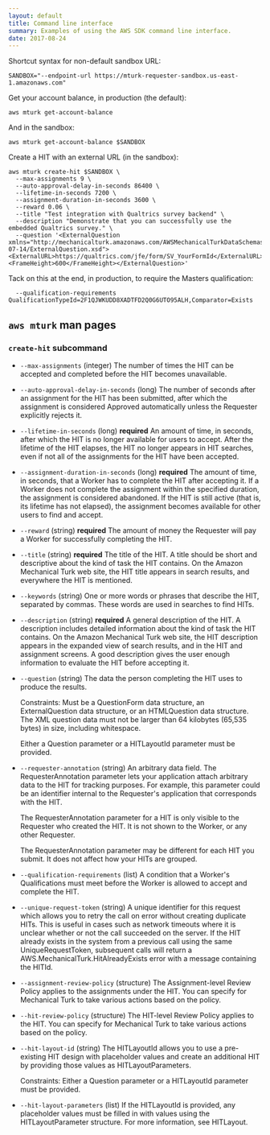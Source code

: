 ```yaml
---
layout: default
title: Command line interface
summary: Examples of using the AWS SDK command line interface.
date: 2017-08-24
---
```


Shortcut syntax for non-default sandbox URL:

    SANDBOX="--endpoint-url https://mturk-requester-sandbox.us-east-1.amazonaws.com"

Get your account balance, in production (the default):

    aws mturk get-account-balance

And in the sandbox:

    aws mturk get-account-balance $SANDBOX

Create a HIT with an external URL (in the sandbox):

    aws mturk create-hit $SANDBOX \
      --max-assignments 9 \
      --auto-approval-delay-in-seconds 86400 \
      --lifetime-in-seconds 7200 \
      --assignment-duration-in-seconds 3600 \
      --reward 0.06 \
      --title "Test integration with Qualtrics survey backend" \
      --description "Demonstrate that you can successfully use the embedded Qualtrics survey." \
      --question '<ExternalQuestion xmlns="http://mechanicalturk.amazonaws.com/AWSMechanicalTurkDataSchemas/2006-07-14/ExternalQuestion.xsd"><ExternalURL>https://qualtrics.com/jfe/form/SV_YourFormId</ExternalURL><FrameHeight>600</FrameHeight></ExternalQuestion>'

Tack on this at the end, in production, to require the Masters qualification:

      --qualification-requirements QualificationTypeId=2F1QJWKUDD8XADTFD2Q0G6UTO95ALH,Comparator=Exists


## `aws mturk` man pages

<!-- aws mturk <subcommand> help | fmt -s -w 9999 | sed 's/- //g' | tr -s $\n -->

### `create-hit` subcommand

* `--max-assignments` (integer)
  The number of times the HIT can be accepted and completed before the HIT becomes unavailable.
* `--auto-approval-delay-in-seconds` (long)
  The number of seconds after an assignment for the HIT has been submitted, after which the assignment is considered Approved automatically unless the Requester explicitly rejects it.
* `--lifetime-in-seconds` (long) **required**
  An amount of time, in seconds, after which the HIT is no longer available for users to accept.
  After the lifetime of the HIT elapses, the HIT no longer appears in HIT searches, even if not all of the assignments for the HIT have been accepted.
* `--assignment-duration-in-seconds` (long) **required**
  The amount of time, in seconds, that a Worker has to complete the HIT after accepting it.
  If a Worker does not complete the assignment within the specified duration, the assignment is considered abandoned.
  If the HIT is still active (that is, its lifetime has not elapsed), the assignment becomes available for other users to find and accept.
* `--reward` (string) **required**
  The amount of money the Requester will pay a Worker for successfully completing the HIT.
* `--title` (string) **required**
  The title of the HIT.
  A title should be short and descriptive about the kind of task the HIT contains.
  On the Amazon Mechanical Turk web site, the HIT title appears in search results, and everywhere the HIT is mentioned.
* `--keywords` (string)
  One or more words or phrases that describe the HIT, separated by commas.
  These words are used in searches to find HITs.
* `--description` (string) **required**
  A general description of the HIT.
  A description includes detailed information about the kind of task the HIT contains.
  On the Amazon Mechanical Turk web site, the HIT description appears in the expanded view of search results, and in the HIT and assignment screens.
  A good description gives the user enough information to evaluate the HIT before accepting it.
* `--question` (string)
  The data the person completing the HIT uses to produce the results.

  Constraints: Must be a QuestionForm data structure, an ExternalQuestion data structure, or an HTMLQuestion data structure.
  The XML question data must not be larger than 64 kilobytes (65,535 bytes) in size, including whitespace.

  Either a Question parameter or a HITLayoutId parameter must be provided.
* `--requester-annotation` (string)
  An arbitrary data field.
  The RequesterAnnotation parameter lets your application attach arbitrary data to the HIT for tracking purposes.
  For example, this parameter could be an identifier internal to the Requester's application that corresponds with the HIT.

  The RequesterAnnotation parameter for a HIT is only visible to the Requester who created the HIT.
  It is not shown to the Worker, or any other Requester.

  The RequesterAnnotation parameter may be different for each HIT you submit.
  It does not affect how your HITs are grouped.
* `--qualification-requirements` (list)
  A condition that a Worker's Qualifications must meet before the Worker is allowed to accept and complete the HIT.
* `--unique-request-token` (string)
  A unique identifier for this request which allows you to retry the call on error without creating duplicate HITs.
  This is useful in cases such as network timeouts where it is unclear whether or not the call succeeded on the server.
  If the HIT already exists in the system from a previous call using the same UniqueRequestToken, subsequent calls will return a AWS.MechanicalTurk.HitAlreadyExists error with a message containing the HITId.
* `--assignment-review-policy` (structure)
  The Assignment-level Review Policy applies to the assignments under the HIT.
  You can specify for Mechanical Turk to take various actions based on the policy.
* `--hit-review-policy` (structure)
  The HIT-level Review Policy applies to the HIT.
  You can specify for Mechanical Turk to take various actions based on the policy.
* `--hit-layout-id` (string)
  The HITLayoutId allows you to use a pre-existing HIT design with placeholder values and create an additional HIT by providing those values as HITLayoutParameters.

  Constraints: Either a Question parameter or a HITLayoutId parameter must be provided.
* `--hit-layout-parameters` (list)
  If the HITLayoutId is provided, any placeholder values must be filled in with values using the HITLayoutParameter structure.
  For more information, see HITLayout.
